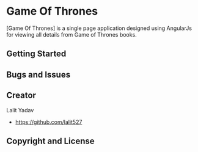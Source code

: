 # Game Of Thrones

[Game Of Thrones] is a single page application designed using AngularJs for viewing all details from Game of Thrones books.

## Getting Started


## Bugs and Issues


## Creator

Lalit Yadav


* https://github.com/lalit527


## Copyright and License

